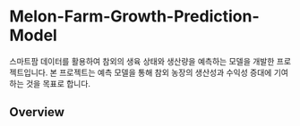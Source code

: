 # Melon-Farm-Growth-Prediction-Model

스마트팜 데이터를 활용하여 참외의 생육 상태와 생산량을 예측하는 모델을 개발한 프로젝트입니다. 본 프로젝트는 예측 모델을 통해 참외 농장의 생산성과 수익성 증대에 기여하는 것을 목표로 합니다.

## Overview
